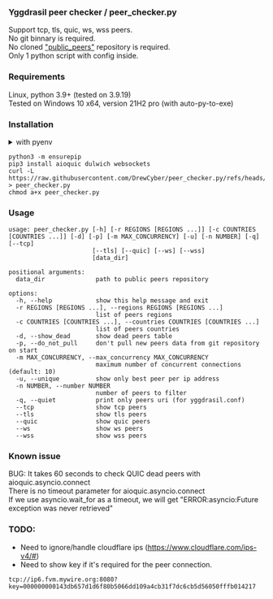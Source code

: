 ### Yggdrasil peer checker / peer_checker.py
Support tcp, tls, quic, ws, wss peers.  
No git binnary is required.  
No cloned ["public_peers"](https://github.com/yggdrasil-network/public-peers) repository is required.  
Only 1 python script with config inside.  

### Requirements
Linux, python 3.9+ (tested on 3.9.19)  
Tested on Windows 10 x64, version 21H2 pro (with auto-py-to-exe)  

### Installation
<details><summary>with pyenv</summary>
  
```
eval "$(pyenv init -)"
```
</details>
  
```
python3 -m ensurepip
pip3 install aioquic dulwich websockets
curl -L https://raw.githubusercontent.com/DrewCyber/peer_checker.py/refs/heads/master/peer_checker.py > peer_checker.py
chmod a+x peer_checker.py
```

### Usage
```
usage: peer_checker.py [-h] [-r REGIONS [REGIONS ...]] [-c COUNTRIES [COUNTRIES ...]] [-d] [-p] [-m MAX_CONCURRENCY] [-u] [-n NUMBER] [-q] [--tcp]
                       [--tls] [--quic] [--ws] [--wss]
                       [data_dir]

positional arguments:
  data_dir              path to public peers repository

options:
  -h, --help            show this help message and exit
  -r REGIONS [REGIONS ...], --regions REGIONS [REGIONS ...]
                        list of peers regions
  -c COUNTRIES [COUNTRIES ...], --countries COUNTRIES [COUNTRIES ...]
                        list of peers countries
  -d, --show_dead       show dead peers table
  -p, --do_not_pull     don't pull new peers data from git repository on start
  -m MAX_CONCURRENCY, --max_concurrency MAX_CONCURRENCY
                        maximum number of concurrent connections (default: 10)
  -u, --unique          show only best peer per ip address
  -n NUMBER, --number NUMBER
                        number of peers to filter
  -q, --quiet           print only peers uri (for yggdrasil.conf)
  --tcp                 show tcp peers
  --tls                 show tls peers
  --quic                show quic peers
  --ws                  show ws peers
  --wss                 show wss peers
```

### Known issue
BUG: It takes 60 seconds to check QUIC dead peers with aioquic.asyncio.connect  
There is no timeout parameter for aioquic.asyncio.connect  
If we use asyncio.wait_for as a timeout, we will get "ERROR:asyncio:Future exception was never retrieved"

### TODO:
 - Need to ignore/handle cloudflare ips (https://www.cloudflare.com/ips-v4/#)
 - Need to show key if it's required for the peer connection.
```
tcp://ip6.fvm.mywire.org:8080?key=000000000143db657d1d6f80b5066dd109a4cb31f7dc6cb5d56050fffb014217
```